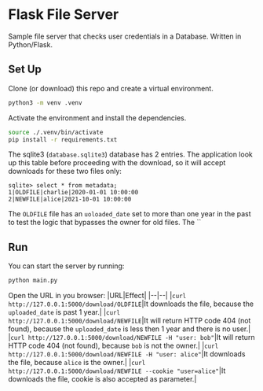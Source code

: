 # Flask File Server
Sample file server that checks user credentials in a Database. Written in Python/Flask.

## Set Up
Clone (or download) this repo and create a virtual environment.
```bash
python3 -m venv .venv
```

Activate the environment and install the dependencies.
```bash
source ./.venv/bin/activate
pip install -r requirements.txt
```

The sqlite3 (`database.sqlite3`) database has 2 entries. The application look up this table before proceeding with the download, so it will accept downloads for these two files only:
```
sqlite> select * from metadata;
1|OLDFILE|charlie|2020-01-01 10:00:00
2|NEWFILE|alice|2021-10-01 10:00:00
```
The `OLDFILE` file has an `uoloaded_date` set to more than one year in the past to test the logic that bypasses the owner for old files. The ``

## Run

You can start the server by running:
```bash
python main.py
```

Open the URL in you browser:
|URL|Effect|
|--|--|
|`curl http://127.0.0.1:5000/download/OLDFILE`|It downloads the file, because the `uploaded_date` is past 1 year.|
|`curl http://127.0.0.1:5000/download/NEWFILE`|It will return HTTP code 404 (not found), because the `uploaded_date` is less then 1 year and there is no user.|
|`curl http://127.0.0.1:5000/download/NEWFILE -H "user: bob"`|It will return HTTP code 404 (not found), because `bob` is not the owner.|
|`curl http://127.0.0.1:5000/download/NEWFILE -H "user: alice"`|It downloads the file, because `alice` is the owner.|
|`curl http://127.0.0.1:5000/download/NEWFILE --cookie "user=alice"`|It downloads the file, cookie is also accepted as parameter.|
